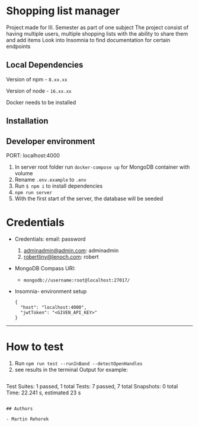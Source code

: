 # Shopping list manager

Project made for III. Semester as part of one subject 
The project consist of having multiple users, multiple shopping lists with the ability to share them and add items
Look into Insomnia to find documentation for certain endpoints

## Local Dependencies

Version of npm - `8.xx.xx`

Version of node - `16.xx.xx`

Docker needs to be installed

## Installation

## Developer environment

PORT: localhost:4000

1.  In server root folder run `docker-compose up` for MongoDB container with volume
2.  Rename `.env.example` to `.env`
3.  Run `$ npm i` to install dependencies
4.  `npm run server`
5.  With the first start of the server, the database will be seeded

# Credentials

- Credentials:
  email: password
  1.  adminadmin@admin.com: adminadmin
  2.  robertliny@lenoch.com: robert
   
- MongoDB Compass URI:
  - `mongodb://username:root@localhost:27017/`

- Insomnia- environment setup
  ```
  {
	"host": "localhost:4000",
	"jwtToken": "<GIVEN_API_KEY>"
  }
  ```

---
# How to test 

1. Run `npm run test --runInBand --detectOpenHandles`
2. see results in the terminal
   Output for example:
   ```
Test Suites: 1 passed, 1 total
Tests:       7 passed, 7 total
Snapshots:   0 total
Time:        22.241 s, estimated 23 s
   ```

## Authors

- Martin Rehorek
